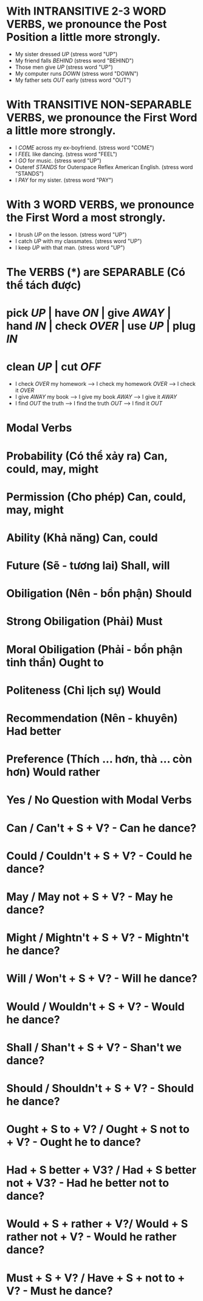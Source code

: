 # With INTRANSITIVE 2-3 WORD VERBS, we pronounce the Post Position a little more strongly.
+ My sister dressed _UP_ (stress word "UP")
+ My friend falls _BEHIND_ (stress word "BEHIND")
+ Those men give _UP_ (stress word "UP")
+ My computer runs _DOWN_ (stress word "DOWN")
+ My father sets _OUT_ early (stress word "OUT")

# With TRANSITIVE NON-SEPARABLE VERBS, we pronounce the First Word a little more strongly.
+ I _COME_ across my ex-boyfriend. (stress word "COME")
+ I _FEEL_ like dancing. (stress word "FEEL")
+ I _GO_ for music. (stress word "UP")
+ Outeref _STANDS_ for Outerspace Reflex American English. (stress word "STANDS")
+ I _PAY_ for my sister. (stress word "PAY")

# With 3 WORD VERBS, we pronounce the First Word a most strongly.
+ I brush _UP_ on the lesson. (stress word "UP")
+ I catch _UP_ with my classmates. (stress word "UP")
+ I keep _UP_ with that man. (stress word "UP") 

# The VERBS (*) are SEPARABLE (Có thể tách được)
# pick _UP_     | have _ON_ | give _AWAY_ | hand _IN_ | check _OVER_ | use _UP_ | plug _IN_
# clean _UP_    | cut _OFF_ 

+ I check _OVER_ my homework    --> I check my homework _OVER_      --> I check it _OVER_
+ I give _AWAY_ my book         --> I give my book _AWAY_           --> I give it _AWAY_
+ I find _OUT_ the truth        --> I find the truth _OUT_          --> I find it _OUT_

# Modal Verbs
# Probability           (Có thể xảy ra)                     Can, could, may, might

# Permission            (Cho phép)                          Can, could, may, might

# Ability               (Khả năng)                          Can, could

# Future                (Sẽ - tương lai)                    Shall, will

# Obiligation           (Nên - bổn phận)                    Should

# Strong Obiligation    (Phải)                              Must

# Moral Obiligation     (Phải - bổn phận tinh thần)         Ought to

# Politeness            (Chỉ lịch sự)                       Would

# Recommendation        (Nên - khuyên)                      Had better

# Preference            (Thích ... hơn, thà ... còn hơn)    Would rather

# Yes / No Question with Modal Verbs

# Can / Can't + S  + V?                                 - Can he dance?
# Could / Couldn't + S + V?                             - Could he dance?
# May / May not + S + V?                                - May he dance?
# Might / Mightn't + S + V?                             - Mightn't he dance?
# Will / Won't + S + V?                                 - Will he dance?
# Would / Wouldn't +  S + V?                            - Would he dance?
# Shall / Shan't + S + V?                               - Shan't we dance?
# Should / Shouldn't + S + V?                           - Should he dance?
# Ought + S to + V? / Ought + S not to  + V?            - Ought he to dance?
# Had + S better + V3? / Had + S better not + V3?       - Had he better not to dance?
# Would + S + rather + V?/ Would + S rather not + V?    - Would he rather dance?
# Must + S + V? / Have + S + not to + V?                - Must he dance?